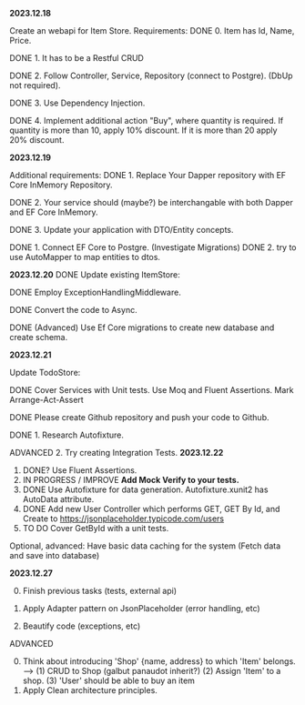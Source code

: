**2023.12.18**

Create an webapi for Item Store.
Requirements:
DONE 0. Item has Id, Name, Price.

DONE 1. It has to be a Restful CRUD

DONE 2. Follow Controller, Service, Repository (connect to Postgre). (DbUp not required).

DONE 3. Use Dependency Injection.

DONE 4. Implement additional action "Buy", where quantity is required. If quantity is more than 10, apply 10% discount.
      If it is more than 20 apply 20% discount.

**2023.12.19**

Additional requirements:
DONE 1. Replace Your Dapper repository with EF Core InMemory Repository.

DONE 2. Your service should  (maybe?) be interchangable with both Dapper and EF Core InMemory.

DONE 3. Update your application with DTO/Entity concepts.

DONE 1. Connect EF Core to Postgre. (Investigate Migrations)
DONE 2. try to  use AutoMapper to map entities to dtos.

**2023.12.20**
DONE Update existing ItemStore:
   
DONE Employ ExceptionHandlingMiddleware.

DONE Convert the code to Async.

DONE (Advanced) Use Ef Core migrations to create new database and create schema.

**2023.12.21**

Update TodoStore:

DONE Cover Services with Unit tests. Use Moq and Fluent Assertions. Mark Arrange-Act-Assert

DONE Please create Github repository and push your code to Github.

DONE 1. Research Autofixture.
     
ADVANCED 2. Try creating Integration Tests.
**2023.12.22**

1. DONE? Use Fluent Assertions.
2. IN PROGRESS / IMPROVE **Add Mock Verify to your tests.**
3. DONE Use Autofixture for data generation. Autofixture.xunit2 has AutoData attribute.
4. DONE Add new User Controller which performs GET, GET By Id, and Create to https://jsonplaceholder.typicode.com/users
5. TO DO Cover GetById with a unit tests.
   
Optional, advanced: Have basic data caching for the system (Fetch data and save into database)

**2023.12.27**

0. Finish previous tasks (tests, external api)
   
1. Apply Adapter pattern on JsonPlaceholder (error handling, etc)
   
2. Beautify code (exceptions, etc)

ADVANCED

0. Think about introducing 'Shop' {name, address} to which 'Item' belongs. --> 
(1) CRUD to Shop (galbut panaudot inherit?) 
(2) Assign 'Item' to a shop.
(3) 'User' should be able to buy an item
1. Apply Clean architecture principles.
